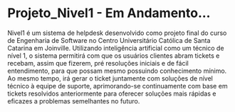 # Projeto_Nivel1 - Em Andamento...

Nivel1 é um sistema de helpdesk desenvolvido como projeto final do curso de Engenharia de Software no Centro Universitário Católica de Santa Catarina em Joinville. Utilizando inteligência artificial como um técnico de nível 1, o sistema permitirá com que os usuários clientes abram tickets e recebam, assim que fizerem, pré resoluções iniciais e de fácil entendimento, para que possam mesmo possuindo conhecimento mínimo. Ao mesmo tempo, irá gerar o ticket juntamente com soluções de nível técnico à equipe de suporte, aprimorando-se continuamente com base em tickets resolvidos anteriormente para oferecer soluções mais rápidas e eficazes a problemas semelhantes no futuro.
